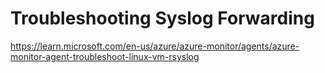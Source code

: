 # Troubleshooting Syslog Forwarding
https://learn.microsoft.com/en-us/azure/azure-monitor/agents/azure-monitor-agent-troubleshoot-linux-vm-rsyslog